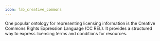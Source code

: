 ```yaml
---
icon: fab_creative_commons
---
```

One popular ontology for representing licensing information is the Creative Commons Rights Expression Language (CC REL). 
It provides a structured way to express licensing terms and conditions for resources. 
